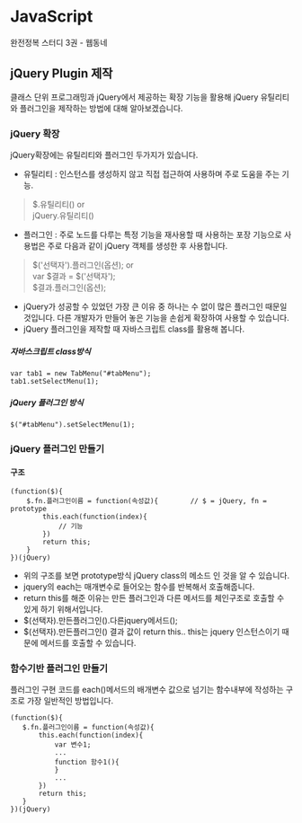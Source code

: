 # JavaScript
완전정복 스터디 3권 - 웹동네 

## jQuery Plugin 제작 
클래스 단위 프로그래밍과 jQuery에서 제공하는 확장 기능을 활용해 jQuery 유틸리티와 플러그인을 제작하는 방법에 대해 알아보겠습니다. 

### jQuery 확장

jQuery확장에는 유틸리티와 플러그인 두가지가 있습니다. 
- 유틸리티 : 인스턴스를 생성하지 않고 직접 접근하여 사용하며 주로 도움을 주는 기능. 
 > $.유틸리티()  or <br>
 > jQuery.유틸리티()

- 플러그인 : 주로 노드를 다루는 특정 기능을 재사용할 때 사용하는 포장 기능으로 사용법은 주로 다음과 같이 jQuery 객체를 생성한 후 사용합니다. 
 > $('선택자').플러그인(옵션);  or  <br>
 > var $결과 = $('선택자'); <br>
 > $결과.플러그인(옵션);

- jQuery가 성공할 수 있었던 가장 큰 이유 중 하나는 수 없이 많은 플러그인 때문일 것입니다. 다른 개발자가 만들어 놓은 기능을 손쉽게 확장하여 사용할 수 있습니다.
- jQuery 플러그인을 제작할 때 자바스크립트 class를 활용해 봅니다.  

##### 자바스크립트 class방식 
```
var tab1 = new TabMenu("#tabMenu");
tab1.setSelectMenu(1);
```

##### jQuery 플러그인 방식
```
$("#tabMenu").setSelectMenu(1);
```

### jQuery 플러그인 만들기 

#### 구조 
```
(function($){
	$.fn.플러그인이름 = function(속성값){		// $ = jQuery, fn = prototype
		this.each(function(index){
			// 기능 
		})
		return this;
	}
})(jQuery)
```

- 위의 구조를 보면 prototype방식 jQuery class의 메소드 인 것을 알 수 있습니다. 
- jquery의 each는 매개변수로 들어오는 함수를 반복해서 호출해줍니다. 
- return this를 해준 이유는 만든 플러그인과 다른 메서드를 체인구조로 호출할 수 있게 하기 위해서입니다.  
 - $(선택자).만든플러그인().다른jquery메서드();
 - $(선택자).만든플러그인() 결과 값이 return this.. this는 jquery 인스턴스이기 때문에 메서드를 호출할 수 있습니다.

 ### 함수기반 플러그인 만들기 
 플러그인 구현 코드를 each()메서드의 배개변수 값으로 넘기는 함수내부에 작성하는 구조로 가장 일반적인 방법입니다. 
 ```
 (function($){
	$.fn.플러그인이름 = function(속성값){	
		this.each(function(index){
			var 변수1;
			...
			function 함수1(){
			}
			...
		})
		return this;
	}
})(jQuery)
 ```